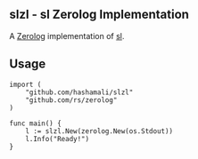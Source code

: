 ## slzl - sl Zerolog Implementation

A [Zerolog](https://github.com/rs/zerolog) implementation of [sl](https://github.com/hashamali/sl).


## Usage

```
import (
    "github.com/hashamali/slzl"
    "github.com/rs/zerolog"
)

func main() {
    l := slzl.New(zerolog.New(os.Stdout))
    l.Info("Ready!")
}
```
